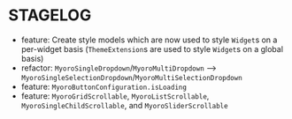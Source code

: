 # STAGELOG

- feature: Create style models which are now used to style `Widget`s on a per-widget basis (`ThemeExtension`s are used to style `Widget`s on a global basis)
- refactor: `MyoroSingleDropdown`/`MyoroMultiDropdown` --> `MyoroSingleSelectionDropdown`/`MyoroMultiSelectionDropdown`
- feature: `MyoroButtonConfiguration.isLoading`
- feature: `MyoroGridScrollable`, `MyoroListScrollable`, `MyoroSingleChildScrollable`, and `MyoroSliderScrollable`
